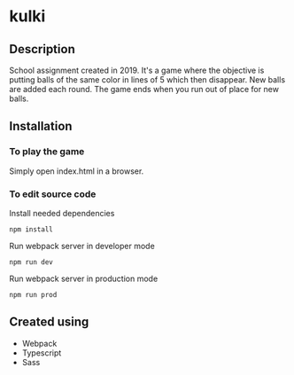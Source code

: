 # kulki

## Description

School assignment created in 2019.
It's a game where the objective is putting balls of the same color in lines of 5 which then disappear.
New balls are added each round.
The game ends when you run out of place for new balls.

## Installation

### To play the game
Simply open index.html in a browser.

### To edit source code 

Install needed dependencies
```
npm install
```
Run webpack server in developer mode
```
npm run dev
```
Run webpack server in production mode
```
npm run prod
```

## Created using

* Webpack
* Typescript
* Sass
